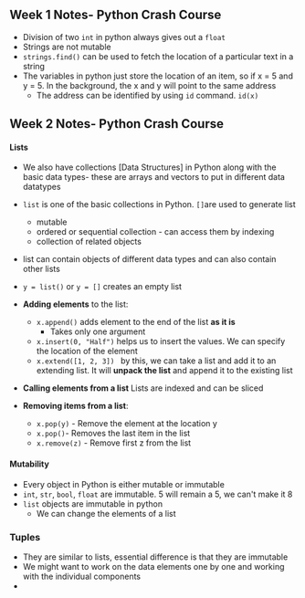 
## Week 1 Notes- Python Crash Course

* Division of two `int` in python always gives out a `float `
* Strings are not mutable 
* `strings.find()` can be used to fetch the location of a particular text in a string
* The variables in python just store the location of an item,  so if x = 5 and y = 5. In the background, the x and y will point to the same address
	* The address can be identified by using `id` command. `id(x)`

## Week 2 Notes- Python Crash Course

#### Lists
* We also have collections [Data Structures] in Python along with the basic data types- these are arrays and vectors to put in different data datatypes

* `list` is one of the basic collections in Python. `[]`are used to generate list 
	* mutable
	* ordered or sequential collection - can access them by indexing
	* collection of related objects
* list can contain objects of different data types and can also contain other lists
* `y = list()` or `y = []` creates an empty list 

* **Adding elements** to the list:
	* `x.append()` adds element to the end of the list **as it is**
		* Takes only one argument
	* `x.insert(0, "Half")` helps us to insert the values. We can specify the location of the element 
	* `x.extend([1, 2, 3]) ` by this, we can take a list and add it to an extending list. It will **unpack the list** and append it to the existing list

* **Calling elements from a list** Lists are indexed and can be sliced
* **Removing items from a list**:
	* `x.pop(y)` - Remove the element at the location y
	* `x.pop()`- Removes the last item in the list
	* `x.remove(z)` - Remove first z from the list
	
#### Mutability
* Every object in Python is either mutable or immutable
* `int`,  `str`, `bool`, `float` are immutable. 5 will remain a 5, we can't make it 8 
* `list` objects are immutable in python
	* We can change the elements of a list 

### Tuples
* They are similar to lists, essential difference is that they are immutable
* We might want to work on the data elements one by one and working with the individual components
*  
